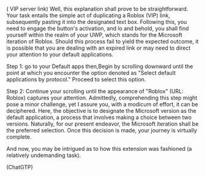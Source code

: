 ( VIP server link)
Well, this explanation shall prove to be straightforward. Your task entails the simple act of duplicating a Roblox (VIP) link, subsequently pasting it into the designated text box. Following this, you need to engage the button's activation, and lo and behold, you shall find yourself within the realm of your UWP, which stands for the Microsoft iteration of Roblox. Should this process fail to yield the expected outcome, it is possible that you are dealing with an expired link or may need to direct your attention to your default applications.

Step 1:
go to your Default apps then,Begin by scrolling downward until the point at which you encounter the option denoted as "Select default applications by protocol." Proceed to select this option.

Step 2:
Continue your scrolling until the appearance of "Roblox" (URL: Roblox) captures your attention. Admittedly, comprehending this step might pose a minor challenge, yet I assure you, with a modicum of effort, it can be deciphered. Here, the objective is to designate the Microsoft version as the default application, a process that involves making a choice between two versions. Naturally, for our present endeavor, the Microsoft iteration shall be the preferred selection. Once this decision is made, your journey is virtually complete.

And now, you may be intrigued as to how this extension was fashioned (a relatively undemanding task).

(ChatGTP)
